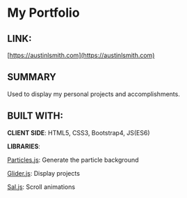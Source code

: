 # My Portfolio

## LINK:

[https://austinlsmith.com](https://austinlsmith.com)

## SUMMARY

Used to display my personal projects and accomplishments.

## BUILT WITH:

**CLIENT SIDE**: HTML5, CSS3, Bootstrap4, JS(ES6)

**LIBRARIES**:

[Particles.js](https://github.com/VincentGarreau/particles.js): Generate the particle background

[Glider.js](https://github.com/NickPiscitelli/Glider.js): Display projects

[Sal.js](https://github.com/mciastek/sal): Scroll animations
